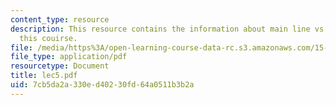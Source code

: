 ```yaml
---
content_type: resource
description: This resource contains the information about main line vs. basinger in
  this couirse.
file: /media/https%3A/open-learning-course-data-rc.s3.amazonaws.com/15-963-management-accounting-and-control-spring-2007/7cb5da2a330ed40230fd64a0511b3b2a_lec5.pdf
file_type: application/pdf
resourcetype: Document
title: lec5.pdf
uid: 7cb5da2a-330e-d402-30fd-64a0511b3b2a
---
```

